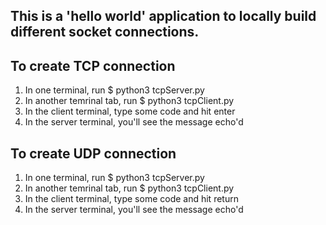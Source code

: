 ## This is a 'hello world' application to locally build different socket connections.

## To create TCP connection
1. In one terminal, run 
$ python3 tcpServer.py
2. In another temrinal tab, run 
$ python3 tcpClient.py
3. In the client terminal, type some code and hit enter
4. In the server terminal, you'll see the message echo'd

## To create UDP connection
1. In one terminal, run 
$ python3 tcpServer.py
2. In another temrinal tab, run 
$ python3 tcpClient.py
3. In the client terminal, type some code and hit return
4. In the server terminal, you'll see the message echo'd
